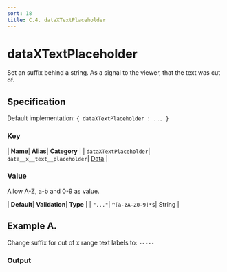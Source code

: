 ```yaml
---
sort: 18
title: C.4. dataXTextPlaceholder
---
```

# dataXTextPlaceholder

Set an suffix behind a string. As a signal to the viewer, that the text was cut of.


## Specification

Default implementation: ```{ dataXTextPlaceholder : ... }```

### Key

| **Name**| **Alias**| **Category** |
| ```dataXTextPlaceholder```| ```data__x__text__placeholder```| [Data](../options/#data) |

### Value

Allow A-Z, a-b and 0-9 as value.

| **Default**| **Validation**| **Type** |
| ```"..."```| ```^[a-zA-Z0-9]*$```| String |



## Example A.

Change suffix for cut of x range text labels to: ```-----```

### Output

  <div id="a">
      <script> 
          d3.statosio( 
    file, 
    "domain", 
    [ "mobile" ], 
    { "self" : "-----", "dataXTextLength" : 10, "view__dom_id" : "a" }
)

      </script>
  </div>

Open output in a [blank window](../sources/dataXTextPlaceholder--example-a.html){:target="_self"}. 
Download examples [as zip](../sources/dataXTextPlaceholder.zip){:target="_blank"}. 

### Parameters

This dataset shows the mobile google pagerank performance score for a certain website.

| | **Value** | **Type** |
|------:|:------|:------|
| **Source** | ["../data/1-json-durstexpress.json"](../data/1-json-durstexpress.json) | String |
| **X** | ```"domain"``` | String |
| **Y** | ```[ "mobile" ]``` | Array |
| **Options** | ```{ "self" : "-----", "dataXTextLength" : 10 }``` | Object |


### Source Code

* Invoke Function

```javascript
d3.statosio( 
    file, 
    "domain", 
    [ "mobile" ], 
    { "self" : "-----", "dataXTextLength" : 10 }
)
```

* HTML Implementation

```html
<!DOCTYPE html>
<head>
    <title>d3.statosio - dataXTextPlaceholder</title>
    <meta content="text/html;charset=utf-8" http-equiv="Content-Type">
    <meta content="utf-8" http-equiv="encoding">
    <script src="https://cdnjs.cloudflare.com/ajax/libs/d3/6.2.0/d3.js"></script>
    <script src="../libs/statosio.js"></script>
</head>
<body>
    <script>
        d3.json( "../data/1-json-durstexpress.json" )
            .then( ( file ) => {
                d3.statosio( 
                    file, 
                    "domain", 
                    [ "mobile" ], 
                    { "self" : "-----", "dataXTextLength" : 10 }
                )
                h = document.createElement("a")
                h.setAttribute("href", "../options/data__x__text__placeholder.html#example-a")
                h.innerText = "BACK"
                document.body.append(h)
            } )
    </script>
    <div style="display:none;">Change suffix for cut of x range text labels to: ```-----```</div>
</body>
```
## Example B.

Change suffix for cut of x range text labels to: ``````

### Output

  <div id="b">
      <script> 
          d3.statosio( 
    file, 
    "domain", 
    [ "mobile" ], 
    { "self" : "", "dataXTextLength" : 10, "view__dom_id" : "b" }
)

      </script>
  </div>

Open output in a [blank window](../sources/dataXTextPlaceholder--example-b.html){:target="_self"}. 
Download examples [as zip](../sources/dataXTextPlaceholder.zip){:target="_blank"}. 

### Parameters

This dataset shows the mobile google pagerank performance score for a certain website.

| | **Value** | **Type** |
|------:|:------|:------|
| **Source** | ["../data/1-json-durstexpress.json"](../data/1-json-durstexpress.json) | String |
| **X** | ```"domain"``` | String |
| **Y** | ```[ "mobile" ]``` | Array |
| **Options** | ```{ "self" : "", "dataXTextLength" : 10 }``` | Object |


### Source Code

* Invoke Function

```javascript
d3.statosio( 
    file, 
    "domain", 
    [ "mobile" ], 
    { "self" : "", "dataXTextLength" : 10 }
)
```

* HTML Implementation

```html
<!DOCTYPE html>
<head>
    <title>d3.statosio - dataXTextPlaceholder</title>
    <meta content="text/html;charset=utf-8" http-equiv="Content-Type">
    <meta content="utf-8" http-equiv="encoding">
    <script src="https://cdnjs.cloudflare.com/ajax/libs/d3/6.2.0/d3.js"></script>
    <script src="../libs/statosio.js"></script>
</head>
<body>
    <script>
        d3.json( "../data/1-json-durstexpress.json" )
            .then( ( file ) => {
                d3.statosio( 
                    file, 
                    "domain", 
                    [ "mobile" ], 
                    { "self" : "", "dataXTextLength" : 10 }
                )
                h = document.createElement("a")
                h.setAttribute("href", "../options/data__x__text__placeholder.html#example-b")
                h.innerText = "BACK"
                document.body.append(h)
            } )
    </script>
    <div style="display:none;">Change suffix for cut of x range text labels to: ``````</div>
</body>
```
